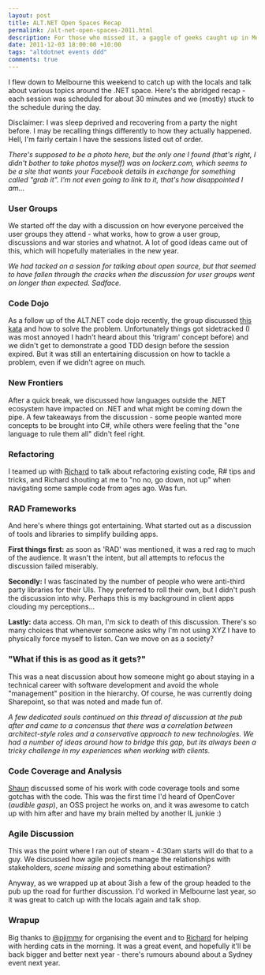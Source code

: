 ```yaml
---
layout: post
title: ALT.NET Open Spaces Recap
permalink: /alt-net-open-spaces-2011.html
description: For those who missed it, a gaggle of geeks caught up in Melbourne on Saturday 3rd December to talk about stuff. Geeks talking - who'da thunk it? Anyway, this is my recap...
date: 2011-12-03 18:00:00 +10:00
tags: "altdotnet events ddd"
comments: true
---
```


I flew down to Melbourne this weekend to catch up with the locals and talk about various topics around the .NET space. Here's the abridged recap - each session was scheduled for about 30 minutes and we (mostly) stuck to the schedule during the day.

Disclaimer: I was sleep deprived and recovering from a party the night before. I may be recalling things differently to how they actually happened. Hell, I'm fairly certain I have the sessions listed out of order.

*There's supposed to be a photo here, but the only one I found (that's right, I didn't bother to take photos myself) was on lockerz.com, which seems to be a site that wants your Facebook details in exchange for something called "grab it". I'm not even going to link to it, that's how disappointed I am...*

### User Groups

We started off the day with a discussion on how everyone perceived the user groups they attend - what works, how to grow a user group, discussions and war stories and whatnot. A lot of good ideas came out of this, which will hopefully materialies in the new year.

*We had tacked on a session for talking about open source, but that seemed to have fallen through the cracks when the discussion for user groups went on longer than expected. Sadface.*

### Code Dojo

As a follow up of the ALT.NET code dojo recently, the group discussed [this kata](http://codekata.pragprog.com/2007/01/kata_fourteen_t.html) and how to solve the problem. Unfortunately things got sidetracked (I was most annoyed I hadn't heard about this 'trigram' concept before) and we didn't get to demonstrate a good TDD design before the session expired. But it was still an entertaining discussion on how to tackle a problem, even if we didn't agree on much.

### New Frontiers

After a quick break, we discussed how languages outside the .NET ecosystem have impacted on .NET and what might be coming down the pipe. A few takeaways from the discussion - some people wanted more concepts to be brought into C#, while others were feeling that the "one language to rule them all" didn't feel right.

### Refactoring

I teamed up with [Richard](http://twitter.com/rbanks54) to talk about refactoring existing code, R# tips and tricks, and Richard shouting at me to "no no, go down, not up" when navigating some sample code from ages ago. Was fun.

### RAD Frameworks

And here's where things got entertaining. What started out as a discussion of tools and libraries to simplify building apps.

**First things first:** as soon as 'RAD' was mentioned, it was a red rag to much of the audience. It wasn't the intent, but all attempts to refocus the discussion failed miserably.

**Secondly:** I was fascinated by the number of people who were anti-third party libraries for their UIs. They preferred to roll their own, but I didn't push the discussion into why. Perhaps this is my background in client apps clouding my perceptions...

**Lastly:** data access. Oh man, I'm sick to death of this discussion. There's so many choices that whenever someone asks why I'm not using XYZ I have to physically force myself to listen. Can we move on as a society?

### "What if this is as good as it gets?"

This was a neat discussion about how someone might go about staying in a technical career with software development and avoid the whole "management" position in the hierarchy. Of course, he was currently doing Sharepoint, so that was noted and made fun of.

*A few dedicated souls continued on this thread of discussion at the pub after and came to a concensus that there was a correlation between architect-style roles and a conservative approach to new technologies. We had a number of ideas around how to bridge this gap, but its always been a tricky challenge in my experiences when working with clients.*

### Code Coverage and Analysis

[Shaun](http://twitter.com/scubamunki) discussed some of his work with code coverage tools and some gotchas with the code. This was the first time I'd heard of OpenCover (*audible gasp*), an OSS project he works on, and it was awesome to catch up with him after and have my brain melted by another IL junkie :)

### Agile Discussion

This was the point where I ran out of steam - 4:30am starts will do that to a guy. We discussed how agile projects manage the relationships with stakeholders, *scene missing* and something about estimation?

Anyway, as we wrapped up at about 3ish a few of the group headed to the pub up the road for further discussion. I'd worked in Melbourne last year, so it was great to catch up with the locals again and talk shop.



### Wrapup

Big thanks to [@pjimmy](http://twitter.com/pjimmy) for organising the event and to [Richard](http://twitter.com/rbanks54) for helping with herding cats in the morning. It was a great event, and hopefully it'll be back bigger and better next year - there's rumours abound about a Sydney event next year.
